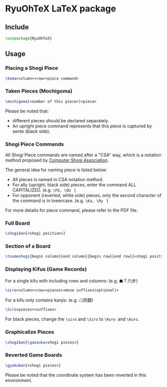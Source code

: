 # RyuOhTeX LaTeX package

## Include 

```tex
\usepackage{RyuOhTeX}
```

## Usage

### Placing a Shogi Piece

```tex
\koma<column><row><piece command>
```

### Taken Pieces (Mochigoma)

```tex
\mochigoma[<number of this piece>]<piece>
```

Please be noted that:

* different pieces should be declared separately.
* An upright piece command represents that this piece is captured by sente (black side). 

### Shogi Piece Commands

All Shogi Piece commands are named after a "CSA" way, which is a notation method proposed by [Computer Shogi Association](http://www2.computer-shogi.org/).

The general idea for naming piece is listed below:

* All pieces is named in CSA notation method. 
* For ally (upright, black side) pieces, enter the command ALL CAPITALIZED. (e.g. `\FU, \OU ` )
* For opponent (reverted, white side) pieces, only the second character of the command is in lowercase. (e.g. `\Ka, \Ry ` )

For more details for piece command, please refer to the PDF file.

### Full Board

```tex
\shogiban{<shogi position>}
```

### Section of a Board

```tex
\tsumeshogi{begin column}{end column}{begin row}{end row}{<shogi position>}
```

### Displaying Kifus (Game Records)

For a single kifu with including rows and columns: (e.g.  ☗７六步)

```tex
\siro<column><row><pieces><move suffixes(optional)>
```

For a kifu only contains kanjis: (e.g. ☖同銀)

```tex
\Siro<pieces><suffixes>
```

For black pieces, change the `\siro` and `\Siro` to `\Kuro `and `\Kuro`.

### Graphicalize Pieces

```tex
\shogiban{\gazouka<shogi pieces>}
```

### Reverted Game Boards

```tex
\gyakuban{<shogi pieces>}
```

Please be noted that the coordinate system has been reverted in this environment. 

